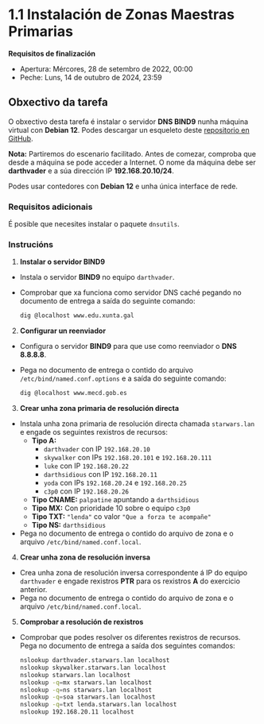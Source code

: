 # 1.1 Instalación de Zonas Maestras Primarias

**Requisitos de finalización**  

- Apertura: Mércores, 28 de setembro de 2022, 00:00  
- Peche: Luns, 14 de outubro de 2024, 23:59  

## Obxectivo da tarefa

O obxectivo desta tarefa é instalar o servidor **DNS BIND9** nunha máquina virtual con **Debian 12**. Podes descargar un esqueleto deste [repositorio en GitHub](https://github.com/brunosct/bind9skel).

**Nota:** Partiremos do escenario facilitado. Antes de comezar, comproba que desde a máquina se pode acceder a Internet. O nome da máquina debe ser **darthvader** e a súa dirección IP **192.168.20.10/24**.

Podes usar contedores con **Debian 12** e unha única interface de rede.

### Requisitos adicionais 

É posible que necesites instalar o paquete `dnsutils`.

### Instrucións

1. **Instalar o servidor BIND9** 
  - Instala o servidor **BIND9** no equipo `darthvader`.
  - Comprobar que xa funciona como servidor DNS caché pegando no documento de entrega a saída do seguinte comando:

    ```bash
    dig @localhost www.edu.xunta.gal
    ```

2. **Configurar un reenviador** 
  - Configura o servidor **BIND9** para que use como reenviador o **DNS 8.8.8.8**.
  - Pega no documento de entrega o contido do arquivo `/etc/bind/named.conf.options` e a saída do seguinte comando:

    ```bash
    dig @localhost www.mecd.gob.es
    ```

3. **Crear unha zona primaria de resolución directa**
  - Instala unha zona primaria de resolución directa chamada `starwars.lan` e engade os seguintes rexistros de recursos:
    - **Tipo A:**  
      - `darthvader` con IP `192.168.20.10`
      - `skywalker` con IPs `192.168.20.101` e `192.168.20.111`
      - `luke` con IP `192.168.20.22`
      - `darthsidious` con IP `192.168.20.11`
      - `yoda` con IPs `192.168.20.24` e `192.168.20.25`
      - `c3p0` con IP `192.168.20.26`
    - **Tipo CNAME:** `palpatine` apuntando a `darthsidious`
    - **Tipo MX:** Con prioridade 10 sobre o equipo `c3p0`
    - **Tipo TXT:** `"lenda"` co valor `"Que a forza te acompañe"`
    - **Tipo NS:** `darthsidious`
  - Pega no documento de entrega o contido do arquivo de zona e o arquivo `/etc/bind/named.conf.local`.

4. **Crear unha zona de resolución inversa**
  - Crea unha zona de resolución inversa correspondente á IP do equipo `darthvader` e engade rexistros **PTR** para os rexistros **A** do exercicio anterior.
  - Pega no documento de entrega o contido do arquivo de zona e o arquivo `/etc/bind/named.conf.local`.

5. **Comprobar a resolución de rexistros**
  - Comprobar que podes resolver os diferentes rexistros de recursos. Pega no documento de entrega a saída dos seguintes comandos:

    ```bash
    nslookup darthvader.starwars.lan localhost
    nslookup skywalker.starwars.lan localhost
    nslookup starwars.lan localhost
    nslookup -q=mx starwars.lan localhost
    nslookup -q=ns starwars.lan localhost
    nslookup -q=soa starwars.lan localhost
    nslookup -q=txt lenda.starwars.lan localhost
    nslookup 192.168.20.11 localhost
    ```